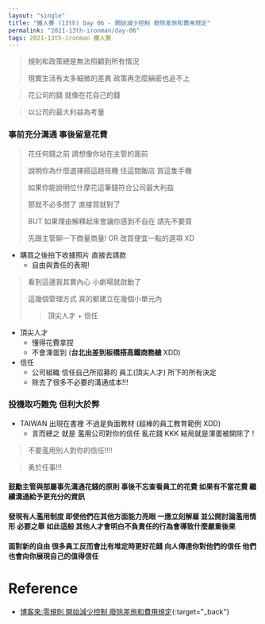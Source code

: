 ```yaml
---
layout: "single"
title: "鐵人賽 (13th) Day 06 - 開始減少控制 廢除差旅和費用規定"
permalink: "2021-13th-ironman/day-06"
tags: 2021-13th-ironman 鐵人賽
---
```


> 規則和政策總是無法照顧到所有情況
>
> 現實生活有太多細微的差異 政策再怎麼縝密也追不上

> 花公司的錢 就像在花自己的錢

> 以公司的最大利益為考量

### 事前充分溝通 事後留意花費

> 花任何錢之前 請想像你站在主管的面前
>
> 說明你為什麼選擇搭這趟班機 住這間飯店 買這隻手機
>
> 如果你能說明位什摩花這筆錢符合公司最大利益
>
> 那就不必多問了 直接買就對了
>
> BUT 如果理由解釋起來會讓你感到不自在 請先不要買
>
> 先跟主管聊一下商量商量! OR 改買便宜一點的選項 XD

- 購買之後拍下收據照片 直接去請款
  - 自由與責任的表現!

> 看到這邊我其實內心 小劇場就啟動了
>
> 這幾個管理方式 真的都建立在幾個小單元內
>
> > 頂尖人才 + 信任

- 頂尖人才
  - 懂得花費拿捏
  - 不會渾蛋到 (**台北出差到板橋搭高鐵商務艙** XDD)
- 信任
  - 公司組織 信任自己所招募的 員工(頂尖人才) 所下的所有決定
  - 除去了很多不必要的溝通成本!!!

### 投機取巧難免 但利大於弊

- TAIWAN 出現在書裡 不過是負面教材 (超棒的員工教育範例 XDD)
  - 言而總之 就是 濫用公司對你的信任 亂花錢 KKK 結局就是渾蛋被開除了 !

> 不要濫用別人對你的信任!!!!

> 勇於任事!!!

#### 鼓勵主管與部屬事先溝通花錢的原則 事後不忘查看員工的花費 如果有不當花費 繼續溝通給予更充分的資訊

#### 發現有人濫用制度 即使他們在其他方面能力亮眼 一應立刻解雇 並公開討論濫用情形 必要之舉 如此這般 其他人才會明白不負責任的行為會導致什麼嚴重後果

#### 面對新的自由 很多員工反而會比有堆定時更好花錢 向人傳達你對他們的信任 他們也會向你展現自己的值得信任

# Reference

- [博客來:零規則 開始減少控制 廢除差旅和費用規定](https://www.books.com.tw/products/0010873975?sloc=main){:target="\_back"}
